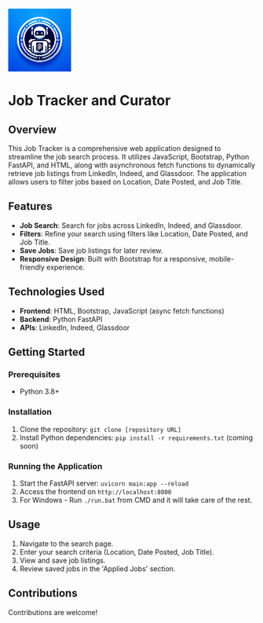 ![alt text](https://github.com/tydesharnais/SWKJobApp/blob/main/images/icon128.png?raw=true)
# Job Tracker and Curator

## Overview
This Job Tracker is a comprehensive web application designed to streamline the job search process. It utilizes JavaScript, Bootstrap, Python FastAPI, and HTML, along with asynchronous fetch functions to dynamically retrieve job listings from LinkedIn, Indeed, and Glassdoor. The application allows users to filter jobs based on Location, Date Posted, and Job Title.

## Features
- **Job Search**: Search for jobs across LinkedIn, Indeed, and Glassdoor.
- **Filters**: Refine your search using filters like Location, Date Posted, and Job Title.
- **Save Jobs**: Save job listings for later review.
- **Responsive Design**: Built with Bootstrap for a responsive, mobile-friendly experience.

## Technologies Used
- **Frontend**: HTML, Bootstrap, JavaScript (async fetch functions)
- **Backend**: Python FastAPI
- **APIs**: LinkedIn, Indeed, Glassdoor

## Getting Started
### Prerequisites
- Python 3.8+


### Installation
1. Clone the repository: `git clone [repository URL]`
2. Install Python dependencies: `pip install -r requirements.txt` (coming soon)


### Running the Application
1. Start the FastAPI server: `uvicorn main:app --reload`
2. Access the frontend on `http://localhost:8000`
3. For Windows - Run `./run.bat` from CMD and it will take care of the rest.

## Usage
1. Navigate to the search page.
2. Enter your search criteria (Location, Date Posted, Job Title).
3. View and save job listings.
4. Review saved jobs in the 'Applied Jobs' section.

## Contributions
Contributions are welcome! 

